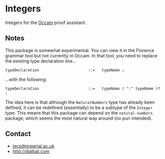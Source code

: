 # Integers

Integers for the [Occam](http://djalbat.com/occam) proof assistant.

## Notes

This package is somewhat experimental. You can view it in the Florence grammar tool but not currently in Occam. In that tool, you need to replace the existing type declaration line...

    typeDeclaration                      ::=   typeName ;

...with the following:

    typeDeclaration                      ::=   typeName ( ":" typeName )? ;

The idea here is that although the `NaturalNumbers` type has already been defined, it can be redefined (essentially) to be a subtype of the `Integer` type. This means that this package can depend on the `natural-numbers` package, which seems the most natural way around (no pun intended).

## Contact

* jecs@imperial.ac.uk
* http://djalbat.com
